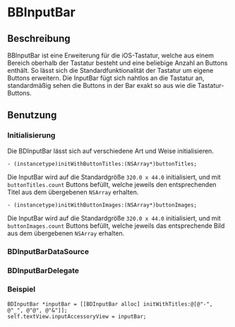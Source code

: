 # BBInputBar

## Beschreibung
BBInputBar ist eine Erweiterung für die iOS-Tastatur, welche aus einem Bereich oberhalb der Tastatur besteht und eine beliebige Anzahl an Buttons enthält. So lässt sich die Standardfunktionalität der Tastatur um eigene Buttons erweitern. Die InputBar fügt sich nahtlos an die Tastatur an, standardmäßig sehen die Buttons in der Bar exakt so aus wie die Tastatur-Buttons.



## Benutzung
### Initialisierung
Die BDInputBar lässt sich auf verschiedene Art und Weise initialisieren. 

`- (instancetype)initWithButtonTitles:(NSArray*)buttonTitles;`

Die InputBar wird auf die Standardgröße `320.0 x 44.0` initialisiert, und mit `buttonTitles.count` Buttons befüllt, welche jeweils den entsprechenden Titel aus dem übergebenen `NSArray` erhalten.

`- (instancetype)initWithButtonImages:(NSArray*)buttonImages;`

Die InputBar wird auf die Standardgröße `320.0 x 44.0` initialisiert, und mit `buttonImages.count` Buttons befüllt, welche jeweils das entsprechende Bild aus dem übergebenen `NSArray` erhalten.

### BDInputBarDataSource



### BDInputBarDelegate



### Beispiel
	BDInputBar *inputBar = [[BDInputBar alloc] initWithTitles:@[@"-", @"_", @"@", @"&"]];
	self.textView.inputAccessoryView = inputBar;

